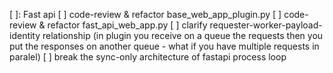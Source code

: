   [ ]: Fast api
    [ ] code-review & refactor base_web_app_plugin.py
    [ ] code-review & refactor fast_api_web_app.py
    [ ] clarify requester-worker-payload-identity relationship (in plugin you receive on a queue the requests then you put the responses on another queue - what if you have multiple requests in paralel)
    [ ] break the sync-only architecture of fastapi process loop